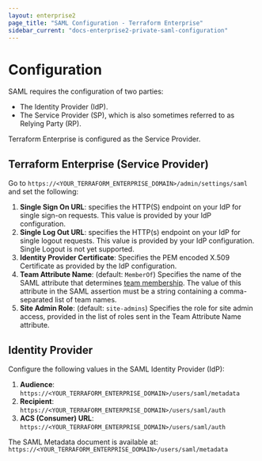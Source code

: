 ```yaml
---
layout: enterprise2
page_title: "SAML Configuration - Terraform Enterprise"
sidebar_current: "docs-enterprise2-private-saml-configuration"
---
```


# Configuration

SAML requires the configuration of two parties:

- The Identity Provider (IdP).
- The Service Provider (SP), which is also sometimes referred to as Relying Party (RP).

Terraform Enterprise is configured as the Service Provider.

## Terraform Enterprise (Service Provider)

Go to `https://<YOUR_TERRAFORM_ENTERPRISE_DOMAIN>/admin/settings/saml` and set the following:

1. **Single Sign On URL**: specifies the HTTP(S) endpoint on your IdP for single sign-on requests. This value is provided by your IdP configuration.
2. **Single Log Out URL**:  specifies the HTTP(s) endpoint on your IdP for single logout requests. This value is provided by your IdP configuration. Single Logout is not yet supported.
3. **Identity Provider Certificate**: Specifies the PEM encoded X.509 Certificate as provided by the IdP configuration.
4. **Team Attribute Name**: (default: `MemberOf`) Specifies the name of the SAML attribute that determines [team membership](./team-membership.html). The value of this attribute in the SAML assertion must be a string containing a comma-separated list of team names.
5. **Site Admin Role**: (default: `site-admins`) Specifies the role for site admin access, provided in the list of roles sent in the Team Attribute Name attribute.

## Identity Provider

Configure the following values in the SAML Identity Provider (IdP):

1. **Audience**: `https://<YOUR_TERRAFORM_ENTERPRISE_DOMAIN>/users/saml/metadata`
2. **Recipient**: `https://<YOUR_TERRAFORM_ENTERPRISE_DOMAIN>/users/saml/auth`
3. **ACS (Consumer) URL**: `https://<YOUR_TERRAFORM_ENTERPRISE_DOMAIN>/users/saml/auth`

The SAML Metadata document is available at: `https://<YOUR_TERRAFORM_ENTERPRISE_DOMAIN>/users/saml/metadata`
